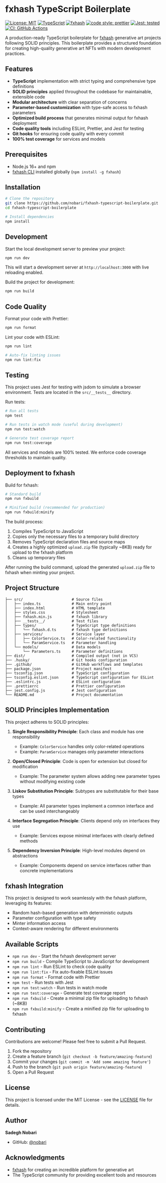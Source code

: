 # fxhash TypeScript Boilerplate

[![License: MIT](https://img.shields.io/badge/License-MIT-blue.svg)](https://opensource.org/licenses/MIT)
[![TypeScript](https://img.shields.io/badge/TypeScript-5.1-blue)](https://www.typescriptlang.org/)
[![fxhash](https://img.shields.io/badge/fxhash-compatible-blue)](https://www.fxhash.xyz/)
[![code style: prettier](https://img.shields.io/badge/code_style-prettier-ff69b4.svg)](https://github.com/prettier/prettier)
[![Jest: tested](https://img.shields.io/badge/Jest-tested-brightgreen)](https://jestjs.io/)
[![CI: GitHub Actions](https://img.shields.io/badge/CI-GitHub_Actions-2088FF)](https://github.com/features/actions)

A production-ready TypeScript boilerplate for [fxhash](https://www.fxhash.xyz/) generative art projects following SOLID principles. This boilerplate provides a structured foundation for creating high-quality generative art NFTs with modern development practices.

## Features

- **TypeScript** implementation with strict typing and comprehensive type definitions
- **SOLID principles** applied throughout the codebase for maintainable, extensible code
- **Modular architecture** with clear separation of concerns
- **Parameter-based customization** with type-safe access to fxhash parameters
- **Optimized build process** that generates minimal output for fxhash deployment
- **Code quality tools** including ESLint, Prettier, and Jest for testing
- **Git hooks** for ensuring code quality with every commit
- **100% test coverage** for services and models

## Prerequisites

- Node.js 16+ and npm
- [fxhash CLI](https://github.com/fxhash/fxhash-package) installed globally (`npm install -g fxhash`)

## Installation

```bash
# Clone the repository
git clone https://github.com/nobari/fxhash-typescript-boilerplate.git
cd fxhash-typescript-boilerplate

# Install dependencies
npm install
```

## Development

Start the local development server to preview your project:

```bash
npm run dev
```

This will start a development server at `http://localhost:3000` with live reloading enabled.

Build the project for development:

```bash
npm run build
```

## Code Quality

Format your code with Prettier:

```bash
npm run format
```

Lint your code with ESLint:

```bash
npm run lint

# Auto-fix linting issues
npm run lint:fix
```

## Testing

This project uses Jest for testing with jsdom to simulate a browser environment. Tests are located in the `src/__tests__` directory.

Run tests:

```bash
# Run all tests
npm test

# Run tests in watch mode (useful during development)
npm run test:watch

# Generate test coverage report
npm run test:coverage
```

All services and models are 100% tested. We enforce code coverage thresholds to maintain quality.

## Deployment to fxhash

Build for fxhash:

```bash
# Standard build
npm run fxbuild

# Minified build (recommended for production)
npm run fxbuild:minify
```

The build process:
1. Compiles TypeScript to JavaScript
2. Copies only the necessary files to a temporary build directory
3. Removes TypeScript declaration files and source maps
4. Creates a highly optimized `upload.zip` file (typically ~8KB) ready for upload to the fxhash platform
5. Cleans up temporary files

After running the build command, upload the generated `upload.zip` file to fxhash when minting your project.

## Project Structure

```
├── src/                      # Source files
│   ├── index.ts              # Main entry point
│   ├── index.html            # HTML template
│   ├── styles.css            # Stylesheet
│   ├── fxhash.min.js         # fxhash library
│   ├── __tests__/            # Test files
│   ├── types/                # TypeScript type definitions
│   │   └── fxhash.d.ts       # fxhash type definitions
│   ├── services/             # Service layer
│   │   ├── ColorService.ts   # Color-related functionality
│   │   └── ParamService.ts   # Parameter handling
│   └── models/               # Data models
│       └── Parameters.ts     # Parameter definitions
├── dist/                     # Compiled output (not in VCS)
├── .husky/                   # Git hooks configuration
├── .github/                  # GitHub workflows and templates
├── package.json              # Project manifest
├── tsconfig.json             # TypeScript configuration
├── tsconfig.eslint.json      # TypeScript configuration for ESLint
├── .eslintrc.js              # ESLint configuration
├── .prettierrc               # Prettier configuration
├── jest.config.js            # Jest configuration
└── README.md                 # Project documentation
```

## SOLID Principles Implementation

This project adheres to SOLID principles:

1. **Single Responsibility Principle**: Each class and module has one responsibility
   - Example: `ColorService` handles only color-related operations
   - Example: `ParamService` manages only parameter interactions

2. **Open/Closed Principle**: Code is open for extension but closed for modification
   - Example: The parameter system allows adding new parameter types without modifying existing code

3. **Liskov Substitution Principle**: Subtypes are substitutable for their base types
   - Example: All parameter types implement a common interface and can be used interchangeably

4. **Interface Segregation Principle**: Clients depend only on interfaces they use
   - Example: Services expose minimal interfaces with clearly defined methods

5. **Dependency Inversion Principle**: High-level modules depend on abstractions
   - Example: Components depend on service interfaces rather than concrete implementations

## fxhash Integration

This project is designed to work seamlessly with the fxhash platform, leveraging its features:

- Random hash-based generation with deterministic outputs
- Parameter configuration with type safety
- Minter information access
- Context-aware rendering for different environments

## Available Scripts

- `npm run dev` - Start the fxhash development server
- `npm run build` - Compile TypeScript to JavaScript for development
- `npm run lint` - Run ESLint to check code quality
- `npm run lint:fix` - Fix auto-fixable ESLint issues
- `npm run format` - Format code with Prettier
- `npm test` - Run tests with Jest
- `npm run test:watch` - Run tests in watch mode
- `npm run test:coverage` - Generate test coverage report
- `npm run fxbuild` - Create a minimal zip file for uploading to fxhash (~8KB)
- `npm run fxbuild:minify` - Create a minified zip file for uploading to fxhash

## Contributing

Contributions are welcome! Please feel free to submit a Pull Request.

1. Fork the repository
2. Create a feature branch (`git checkout -b feature/amazing-feature`)
3. Commit your changes (`git commit -m 'Add some amazing feature'`)
4. Push to the branch (`git push origin feature/amazing-feature`)
5. Open a Pull Request

## License

This project is licensed under the MIT License - see the [LICENSE](LICENSE) file for details.

## Author

**Sadegh Nobari**

- GitHub: [@nobari](https://github.com/nobari)

## Acknowledgments

- [fxhash](https://www.fxhash.xyz/) for creating an incredible platform for generative art
- The TypeScript community for providing excellent tools and resources 